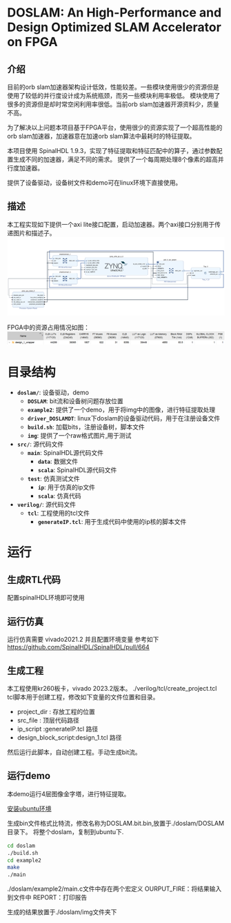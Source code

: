# DOSLAM: An High-Performance and Design Optimized SLAM Accelerator on FPGA

## 介绍
目前的orb slam加速器架构设计低效，性能较差。一些模块使用很少的资源但是使用了较低的并行度设计成为系统瓶颈，而另一些模块利用率极低。
模块使用了很多的资源但是却时常空闲利用率很低。当前orb slam加速器开源资料少，质量不高。

为了解决以上问题本项目基于FPGA平台，使用很少的资源实现了一个超高性能的orb slam加速器，加速器意在加速orb slam算法中最耗时的特征提取。

本项目使用 SpinalHDL 1.9.3，实现了特征提取和特征匹配中的算子，通过参数配置生成不同的加速器，满足不同的需求。
提供了一个每周期处理8个像素的超高并行度加速器。

提供了设备驱动，设备树文件和demo可在linux环境下直接使用。

## 描述

本工程实现如下提供一个axi lite接口配置，启动加速器。两个axi接口分别用于传递图片和描述子。
![img.png](img/img.png)

FPGA中的资源占用情况如图：
![img.png](img/img1.png)

# 目录结构

- **`doslam/`**: 设备驱动，demo
    - **`DOSLAM`**: bit流和设备树问题存放位置
    - **`example2`**: 提供了一个demo，用于将img中的图像，进行特征提取处理
    - **`driver_DOSLAMDT`**: linux下doslam的设备驱动代码，用于在注册设备文件
    - **`build.sh`**: 加载bits，注册设备树，脚本文件
    - **`img`**: 提供了一个raw格式图片,用于测试
- **`src/`**: 源代码文件
    - **`main`**: SpinalHDL源代码文件
      - **`data`**: 数据文件
      - **`scala`**: SpinalHDL源代码文件
    - **`test`**: 仿真测试文件
      - **`ip`**: 用于仿真的ip文件
      - **`scala`**: 仿真代码
- **`verilog/`**: 源代码文件
    - **`tcl`**: 工程使用的tcl文件
      - **`generateIP.tcl`**: 用于生成代码中使用的ip核的脚本文件

# 运行

## 生成RTL代码

配置spinalHDL环境即可使用

## 运行仿真

运行仿真需要 vivado2021.2 并且配置环境变量
参考如下
https://github.com/SpinalHDL/SpinalHDL/pull/664

## 生成工程
本工程使用kr260板卡，vivado 2023.2版本。
./verilog/tcl/create_project.tcl
tcl脚本用于创建工程，修改如下变量的文件位置和目录。

- project_dir : 存放工程的位置
- src_file : 顶层代码路径
- ip_script :generateIP.tcl 路径
- design_block_script:design_1.tcl 路径

然后运行此脚本，自动创建工程。手动生成bit流。

## 运行demo

本demo运行4层图像金字塔，进行特征提取。

[安装ubuntu环境](https://www.amd.com/en/products/system-on-modules/kria/k26/kr260-robotics-starter-kit/getting-started/getting-started.html)

生成bin文件格式比特流，修改名称为DOSLAM.bit.bin,放置于./doslam/DOSLAM 目录下。
将整个doslam，复制到ubuntu下.
``` bash
cd doslam
./build.sh
cd example2
make
./main
```

./doslam/example2/main.c文件中存在两个宏定义
OURPUT_FIRE：将结果输入到文件中
REPORT：打印报告

生成的结果放置于./doslam/img文件夹下

